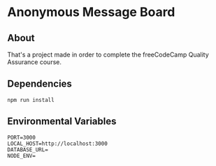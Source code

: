 # Anonymous Message Board

## About
That's a project made in order to complete the freeCodeCamp Quality Assurance course.

## Dependencies
```npm run install```

## Environmental Variables
```
PORT=3000
LOCAL_HOST=http://localhost:3000
DATABASE_URL=
NODE_ENV=
```